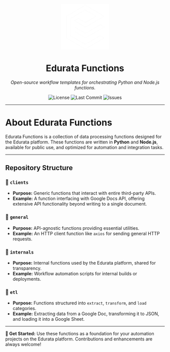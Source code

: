 <div align="center">
  <img src="./logo-white.png" alt="Edurata Logo" width="150" />
  
  # **Edurata Functions**
  
  _Open-source workflow templates for orchestrating Python and Node.js functions._

  ![License](https://img.shields.io/github/license/Edurata/edurata-workflows)
  ![Last Commit](https://img.shields.io/github/last-commit/Edurata/edurata-workflows)
  ![Issues](https://img.shields.io/github/issues/Edurata/edurata-workflows)
</div>

---

# **About Edurata Functions**

Edurata Functions is a collection of data processing functions designed for the Edurata platform. These functions are written in **Python** and **Node.js**, available for public use, and optimized for automation and integration tasks.

---

## **Repository Structure**

### 📂 `clients`
- **Purpose:** Generic functions that interact with entire third-party APIs.
- **Example:** A function interfacing with Google Docs API, offering extensive API functionality beyond writing to a single document.

### 📂 `general`
- **Purpose:** API-agnostic functions providing essential utilities.
- **Example:** An HTTP client function like `axios` for sending general HTTP requests.

### 📂 `internals`
- **Purpose:** Internal functions used by the Edurata platform, shared for transparency.
- **Example:** Workflow automation scripts for internal builds or deployments.

### 📂 `etl`
- **Purpose:** Functions structured into `extract`, `transform`, and `load` categories.
- **Example:** Extracting data from a Google Doc, transforming it to JSON, and loading it into a Google Sheet.

---

**🚀 Get Started:** Use these functions as a foundation for your automation projects on the Edurata platform. Contributions and enhancements are always welcome!

